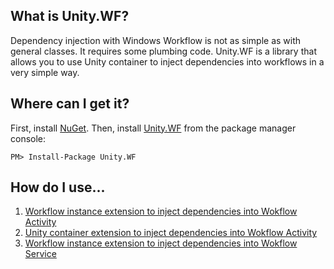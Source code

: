 What is Unity.WF?
--------------------------------
Dependency injection with Windows Workflow is not as simple as with general classes. It requires some plumbing code. Unity.WF is a library that allows you to use Unity container to inject dependencies into workflows in a very simple way. 

Where can I get it?
--------------------------------
First, install [NuGet](http://docs.nuget.org/docs/start-here/installing-nuget). Then, install [Unity.WF](http://nuget.org/packages/Unity.WF) from the package manager console:

    PM> Install-Package Unity.WF

How do I use...
--------------------------------
1. [Workflow instance extension to inject dependencies into Wokflow Activity](https://github.com/dimaKudr/Unity.WF/wiki/How-to-use-Workflow-instance-extension-to-inject-dependencies-into-Wokflow-Activity)
2. [Unity container extension to inject dependencies into Wokflow Activity](https://github.com/dimaKudr/Unity.WF/wiki/How-to-use-Unity-container-extension-to-inject-dependencies-into-Wokflow-Activity)
3. [Workflow instance extension to inject dependencies into Wokflow Service](https://github.com/dimaKudr/Unity.WF/wiki/How-to-use-Workflow-instance-extension-to-inject-dependencies-into-Wokflow-Service)
